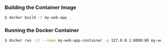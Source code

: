 ### Building the Container Image

```bash
$ docker build -t my-web-app .
```

### Running the Docker Container

```bash
$ docker run -it --name my-web-app-container -p 127.0.0.1:8080:80 my-web-app
```
